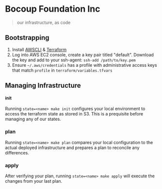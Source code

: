# Bocoup Foundation Inc
> our infrastructure, as code

## Bootstrapping
1. Install [AWSCLI] & [Terraform]
2. Log into AWS EC2 console, create a key pair titled "default".
   Download the key and add to your ssh-agent: `ssh-add /path/to/key.pem`
3. Ensure `~/.aws/credentials` has a profile with administrative
   access keys that match `profile` in `terraform/variables.tfvars`

## Managing Infrastructure

#### init
Running `state=<name> make init` configures your local environment to access
the terraform state as stored in S3. This is a prequisite before managing any
of our states.

### plan
Running `state=<name> make plan` compares your local configuration to the
actual deployed infrastructure and prepares a plan to reconcile any
differences.

### apply
After verifying your plan, running `state=<name> make apply` will execute
the changes from your last plan.


[AWSCLI]: http://docs.aws.amazon.com/cli/latest/userguide/installing.html
[Terraform]: https://www.terraform.io/downloads.html
